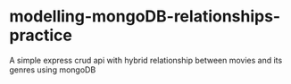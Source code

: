 # modelling-mongoDB-relationships-practice
A simple express crud api with hybrid relationship between movies and its genres using mongoDB
